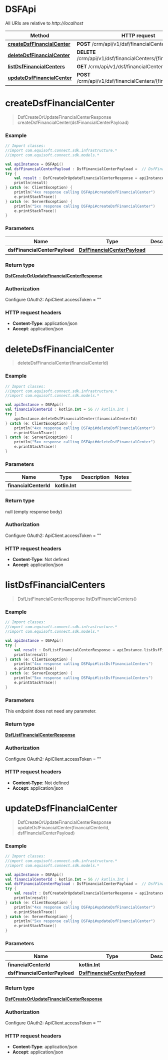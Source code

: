# DSFApi

All URIs are relative to *http://localhost*

Method | HTTP request | Description
------------- | ------------- | -------------
[**createDsfFinancialCenter**](DSFApi.md#createDsfFinancialCenter) | **POST** /crm/api/v1/dsf/financialCenters | 
[**deleteDsfFinancialCenter**](DSFApi.md#deleteDsfFinancialCenter) | **DELETE** /crm/api/v1/dsf/financialCenters/{financialCenterId} | 
[**listDsfFinancialCenters**](DSFApi.md#listDsfFinancialCenters) | **GET** /crm/api/v1/dsf/financialCenters | 
[**updateDsfFinancialCenter**](DSFApi.md#updateDsfFinancialCenter) | **POST** /crm/api/v1/dsf/financialCenters/{financialCenterId} | 


<a name="createDsfFinancialCenter"></a>
# **createDsfFinancialCenter**
> DsfCreateOrUpdateFinancialCenterResponse createDsfFinancialCenter(dsfFinancialCenterPayload)



### Example
```kotlin
// Import classes:
//import com.equisoft.connect.sdk.infrastructure.*
//import com.equisoft.connect.sdk.models.*

val apiInstance = DSFApi()
val dsfFinancialCenterPayload : DsfFinancialCenterPayload =  // DsfFinancialCenterPayload | 
try {
    val result : DsfCreateOrUpdateFinancialCenterResponse = apiInstance.createDsfFinancialCenter(dsfFinancialCenterPayload)
    println(result)
} catch (e: ClientException) {
    println("4xx response calling DSFApi#createDsfFinancialCenter")
    e.printStackTrace()
} catch (e: ServerException) {
    println("5xx response calling DSFApi#createDsfFinancialCenter")
    e.printStackTrace()
}
```

### Parameters

Name | Type | Description  | Notes
------------- | ------------- | ------------- | -------------
 **dsfFinancialCenterPayload** | [**DsfFinancialCenterPayload**](DsfFinancialCenterPayload.md)|  |

### Return type

[**DsfCreateOrUpdateFinancialCenterResponse**](DsfCreateOrUpdateFinancialCenterResponse.md)

### Authorization


Configure OAuth2:
    ApiClient.accessToken = ""

### HTTP request headers

 - **Content-Type**: application/json
 - **Accept**: application/json

<a name="deleteDsfFinancialCenter"></a>
# **deleteDsfFinancialCenter**
> deleteDsfFinancialCenter(financialCenterId)



### Example
```kotlin
// Import classes:
//import com.equisoft.connect.sdk.infrastructure.*
//import com.equisoft.connect.sdk.models.*

val apiInstance = DSFApi()
val financialCenterId : kotlin.Int = 56 // kotlin.Int | 
try {
    apiInstance.deleteDsfFinancialCenter(financialCenterId)
} catch (e: ClientException) {
    println("4xx response calling DSFApi#deleteDsfFinancialCenter")
    e.printStackTrace()
} catch (e: ServerException) {
    println("5xx response calling DSFApi#deleteDsfFinancialCenter")
    e.printStackTrace()
}
```

### Parameters

Name | Type | Description  | Notes
------------- | ------------- | ------------- | -------------
 **financialCenterId** | **kotlin.Int**|  |

### Return type

null (empty response body)

### Authorization


Configure OAuth2:
    ApiClient.accessToken = ""

### HTTP request headers

 - **Content-Type**: Not defined
 - **Accept**: application/json

<a name="listDsfFinancialCenters"></a>
# **listDsfFinancialCenters**
> DsfListFinancialCenterResponse listDsfFinancialCenters()



### Example
```kotlin
// Import classes:
//import com.equisoft.connect.sdk.infrastructure.*
//import com.equisoft.connect.sdk.models.*

val apiInstance = DSFApi()
try {
    val result : DsfListFinancialCenterResponse = apiInstance.listDsfFinancialCenters()
    println(result)
} catch (e: ClientException) {
    println("4xx response calling DSFApi#listDsfFinancialCenters")
    e.printStackTrace()
} catch (e: ServerException) {
    println("5xx response calling DSFApi#listDsfFinancialCenters")
    e.printStackTrace()
}
```

### Parameters
This endpoint does not need any parameter.

### Return type

[**DsfListFinancialCenterResponse**](DsfListFinancialCenterResponse.md)

### Authorization


Configure OAuth2:
    ApiClient.accessToken = ""

### HTTP request headers

 - **Content-Type**: Not defined
 - **Accept**: application/json

<a name="updateDsfFinancialCenter"></a>
# **updateDsfFinancialCenter**
> DsfCreateOrUpdateFinancialCenterResponse updateDsfFinancialCenter(financialCenterId, dsfFinancialCenterPayload)



### Example
```kotlin
// Import classes:
//import com.equisoft.connect.sdk.infrastructure.*
//import com.equisoft.connect.sdk.models.*

val apiInstance = DSFApi()
val financialCenterId : kotlin.Int = 56 // kotlin.Int | 
val dsfFinancialCenterPayload : DsfFinancialCenterPayload =  // DsfFinancialCenterPayload | 
try {
    val result : DsfCreateOrUpdateFinancialCenterResponse = apiInstance.updateDsfFinancialCenter(financialCenterId, dsfFinancialCenterPayload)
    println(result)
} catch (e: ClientException) {
    println("4xx response calling DSFApi#updateDsfFinancialCenter")
    e.printStackTrace()
} catch (e: ServerException) {
    println("5xx response calling DSFApi#updateDsfFinancialCenter")
    e.printStackTrace()
}
```

### Parameters

Name | Type | Description  | Notes
------------- | ------------- | ------------- | -------------
 **financialCenterId** | **kotlin.Int**|  |
 **dsfFinancialCenterPayload** | [**DsfFinancialCenterPayload**](DsfFinancialCenterPayload.md)|  |

### Return type

[**DsfCreateOrUpdateFinancialCenterResponse**](DsfCreateOrUpdateFinancialCenterResponse.md)

### Authorization


Configure OAuth2:
    ApiClient.accessToken = ""

### HTTP request headers

 - **Content-Type**: application/json
 - **Accept**: application/json


